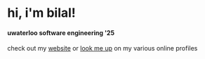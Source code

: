 # hi, i'm bilal!

#### uwaterloo software engineering '25

check out my [website](https://bkkaggle.github.io/blog) or [look me up](https://linktr.ee/bkkaggle) on my various online profiles
